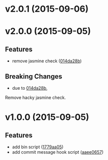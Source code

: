 # v2.0.1 (2015-09-06)


# v2.0.0 (2015-09-05)


## Features

- remove jasmine check
  ([014da28b](https://bitbucket.org/rabbitsystems/favodine/commits/014da28bab0bd8204b4ba3c1c50972595a3add83))


## Breaking Changes

- due to [014da28b](https://bitbucket.org/rabbitsystems/favodine/commits/014da28bab0bd8204b4ba3c1c50972595a3add83),
 

Remove hacky jasmine check.



# v1.0.0 (2015-09-05)


## Features

- add bin script
    ([1779aa05](https://bitbucket.org/rabbitsystems/favodine/commits/1779aa05b82dba8cdace9ff072536dffbb2e29da))
- add commit message hook script
    ([aaee0657](https://bitbucket.org/rabbitsystems/favodine/commits/aaee06575dc04e24af5a9fa6390d801fa0af71bb))


